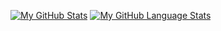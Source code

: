 [![My GitHub Stats](https://github-readme-stats.vercel.app/api/?username=bizhan-laripour&count_private=true&theme=tokyonight&showicons=true)]()
[![My GitHub Language Stats](https://github-readme-stats.vercel.app/api/top-langs/?username=bizhan-laripour&langs_count=5&theme=tokyonight)]()
<!--
**bizhan-laripour/bizhan-laripour** is a ✨ _special_ ✨ repository because its `README.md` (this file) appears on your GitHub profile.

Here are some ideas to get you started:

- 🔭 I’m currently working on ...
- 🌱 I’m currently learning ...
- 👯 I’m looking to collaborate on ...
- 🤔 I’m looking for help with ...
- 💬 Ask me about ...
- 📫 How to reach me: ...
- 😄 Pronouns: ...
- ⚡ Fun fact: ...
-->
